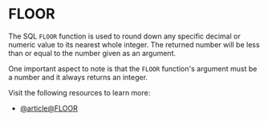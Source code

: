 # FLOOR

The SQL `FLOOR` function is used to round down any specific decimal or numeric value to its nearest whole integer. The returned number will be less than or equal to the number given as an argument.

One important aspect to note is that the `FLOOR` function's argument must be a number and it always returns an integer.

Visit the following resources to learn more:

- [@article@FLOOR](https://www.w3schools.com/sql/func_sqlserver_floor.asp)